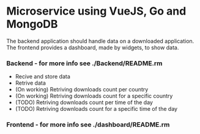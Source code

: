 # Microservice using VueJS, Go and MongoDB

The backend application should handle data on a downloaded application.
The frontend provides a dashboard, made by widgets, to show data.

### Backend - for more info see ./Backend/README.rm
  - Recive and store data
  - Retrive data
  - (On working) Retriving downloads count per country
  - (On working) Retriving downloads count for a specific country
  - (TODO) Retriving downloads count per time of the day
  - (TODO) Retriving downloads count for a specific time of the day

### Frontend - for more info see ./dashboard/README.rm
